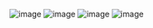 ![image](https://user-images.githubusercontent.com/101238812/175043286-9eb30fdf-6a50-44bc-8444-e7f4792e9201.png)
![image](https://user-images.githubusercontent.com/101238812/175043468-fbd66ed3-b391-41cc-a295-f2985281390c.png)
![image](https://user-images.githubusercontent.com/101238812/175043079-bfac65d2-9810-43dd-8534-4265926bc1d4.png)
![image](https://user-images.githubusercontent.com/101238812/175043173-9b4e3340-7e64-4912-ac40-02b8ac5413f8.png)
